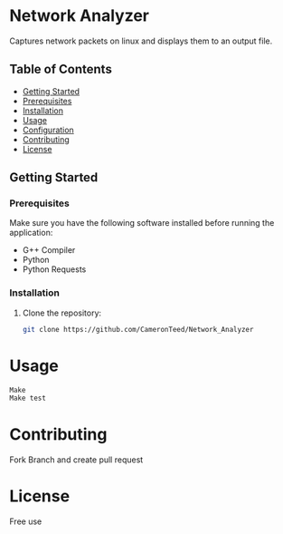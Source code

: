 # Network Analyzer

Captures network packets on linux and displays them to an output file.

## Table of Contents

- [Getting Started](#getting-started)
- [Prerequisites](#prerequisites)
- [Installation](#installation)
- [Usage](#usage)
- [Configuration](#configuration)
- [Contributing](#contributing)
- [License](#license)

## Getting Started

### Prerequisites

Make sure you have the following software installed before running the application:

- G++ Compiler
- Python
- Python Requests

### Installation

1. Clone the repository:

   ```bash
   git clone https://github.com/CameronTeed/Network_Analyzer

# Usage
   ```bash
   Make
   Make test
  ```
# Contributing

Fork Branch and create pull request

# License
Free use
